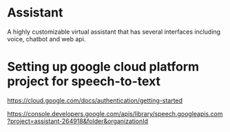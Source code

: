 # Assistant
A highly customizable virtual assistant that has several interfaces including voice, chatbot and web api.

# Setting up google cloud platform project for speech-to-text

https://cloud.google.com/docs/authentication/getting-started

https://console.developers.google.com/apis/library/speech.googleapis.com?project=assistant-264918&folder&organizationId

